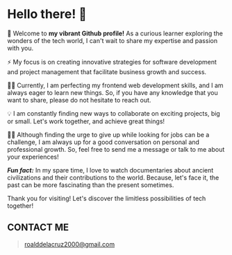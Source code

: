# Hello there! 👋

🎨 Welcome to **my vibrant Github profile!** As a curious learner exploring the wonders of the tech world, I can't wait to share my expertise and passion with you.

⚡ My focus is on creating innovative strategies for software development and project management that facilitate business growth and success.

👨‍💻 Currently, I am perfecting my frontend web development skills, and I am always eager to learn new things. So, if you have any knowledge that you want to share, please do not hesitate to reach out. 

💡 I am constantly finding new ways to collaborate on exciting projects, big or small. Let's work together, and achieve great things!

🧘‍♂️ Although finding the urge to give up while looking for jobs can be a challenge, I am always up for a good conversation on personal and professional growth. So, feel free to send me a message or talk to me about your experiences!

***Fun fact:*** In my spare time, I love to watch documentaries about ancient civilizations and their contributions to the world. Because, let's face it, the past can be more fascinating than the present sometimes.

Thank you for visiting! Let's discover the limitless possibilities of tech together!

## CONTACT ME
> roalddelacruz2000@gmail.com
